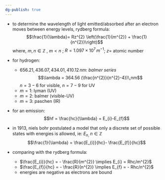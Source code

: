 ```yaml
---
dg-publish: true
---
```


- to determine the wavelength of light emitted/absorbed after an electron moves between energy levels, rydberg formula:
$$\frac{1}{\lambda}= Rz^{2} \left(\frac{1}{m^{2}} + \frac{1}{n^{2}}\right)$$
	where, $m, n \in \mathbb Z$ , $m<n$ ; $R=1.097\times10^{7}\, m^{-1}$; ${} z=$ atomic number

- for hydrogen:
	- $656.21, 436.07, 434.01, 410.12 \, nm:$ *balmer series*
	$$\lambda = 364.56 (\frac{n^{2}}{n^{2}-4})\,nm$$
		$n=3-6$ for visible, $n=7-9$ for UV
	- $m=1:$ lyman (UV)
	- ${} m=2:$ balmer (visible-UV)
	- ${} m=3:$ paschen (IR)

- for an emission: 
$$hf = \frac{hc}{\lambda} = E_{i}-E_{f}$$
- in $1913$, niels bohr postulated a model that only a discrete set of possible states with energies is allowed, ie: $E_{n,\;}n\in \mathbb Z$ 
$$\frac{1}{\lambda} = \frac{E_{i}}{hc}- \frac{E_{f}}{hc}$$
- comparing with the rydberg formula: 
	- $\frac{E_{i}}{hc} = - \frac{R}{m^{2}} \implies E_{i} = Rhc/m^{2}$
	- $\frac{E_{f}}{hc} = - \frac{R}{n^{2}} \implies E_{f} = - Rhc/n^{2}$
	- energies are negative as electrons are bound
